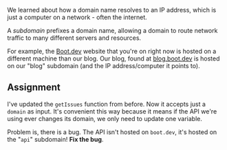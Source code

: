 We learned about how a domain name resolves to an IP address, which is just a computer on a network - often the internet.

A _subdomain_ prefixes a domain name, allowing a domain to route network traffic to many different servers and resources.

For example, the [Boot.dev](https://boot.dev) website that you're on right now is hosted on a different machine than our blog. Our blog, found at [blog.boot.dev](https://blog.boot.dev) is hosted on our "blog" subdomain (and the IP address/computer it points to).

## Assignment

I've updated the `getIssues` function from before. Now it accepts just a `domain` as input. It's convenient this way because it means if the API we're using ever changes its domain, we only need to update one variable.

Problem is, there is a bug. The API isn't hosted on `boot.dev`, it's hosted on the "`api`" subdomain! **Fix the bug**.